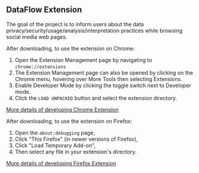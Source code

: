 ## DataFlow Extension

The goal of the project is to inform users about the data privacy/security/usage/analysis/interpretation practices while browsing social media web pages. 

After downloading, to use the extension on Chrome:
1. Open the Extension Management page by navigating to ```chrome://extensions```
2. The Extension Management page can also be opened by clicking on the Chrome menu, hovering over More Tools then selecting Extensions.
3. Enable Developer Mode by clicking the toggle switch next to Developer mode.
4. Click the ```LOAD UNPACKED``` button and select the extension directory.

[More details of developing Chrome Extension](https://developer.chrome.com/docs/extensions/mv2/getstarted/)

After downloading, to use the extension on Firefox:
1. Open the ```about:debugging``` page, 
2. Click "This Firefox" (in newer versions of Firefox), 
3. Click "Load Temporary Add-on", 
4. Then select any file in your extension's directory.

[More details of developing Firefox Extension](https://developer.mozilla.org/en-US/docs/Mozilla/Add-ons/WebExtensions/Your_first_WebExtension)


